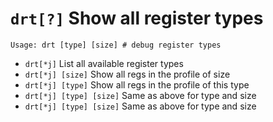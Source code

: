 <!-- TITLE: drt -->

#  `drt[?]` Show all register types


```
Usage: drt [type] [size] # debug register types
```


- `drt[*j]` List all available register types
- `drt[*j] [size]` Show all regs in the profile of size
- `drt[*j] [type]` Show all regs in the profile of this type
- `drt[*j] [type] [size]` Same as above for type and size
- `drt[*j] [type] [size]` Same as above for type and size

<p hidden>drt</p>